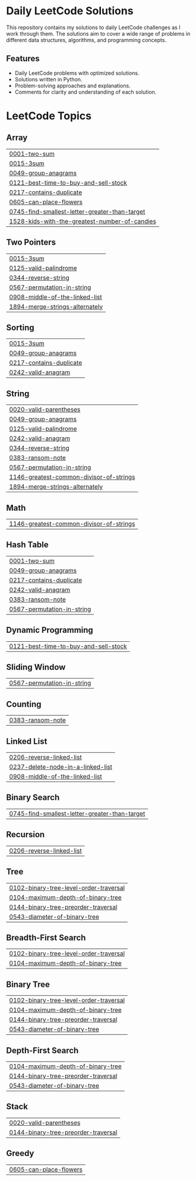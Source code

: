 ﻿
# Daily LeetCode Solutions

This repository contains my solutions to daily LeetCode challenges as I work through them. The solutions aim to cover a wide range of problems in different data structures, algorithms, and programming concepts.

## Features

- Daily LeetCode problems with optimized solutions.
- Solutions written in Python.
- Problem-solving approaches and explanations.
- Comments for clarity and understanding of each solution.


<!---LeetCode Topics Start-->
# LeetCode Topics
## Array
|  |
| ------- |
| [0001-two-sum](https://github.com/mukkss/DailyLeetCode/tree/master/0001-two-sum) |
| [0015-3sum](https://github.com/mukkss/DailyLeetCode/tree/master/0015-3sum) |
| [0049-group-anagrams](https://github.com/mukkss/DailyLeetCode/tree/master/0049-group-anagrams) |
| [0121-best-time-to-buy-and-sell-stock](https://github.com/mukkss/DailyLeetCode/tree/master/0121-best-time-to-buy-and-sell-stock) |
| [0217-contains-duplicate](https://github.com/mukkss/DailyLeetCode/tree/master/0217-contains-duplicate) |
| [0605-can-place-flowers](https://github.com/mukkss/DailyLeetCode/tree/master/0605-can-place-flowers) |
| [0745-find-smallest-letter-greater-than-target](https://github.com/mukkss/DailyLeetCode/tree/master/0745-find-smallest-letter-greater-than-target) |
| [1528-kids-with-the-greatest-number-of-candies](https://github.com/mukkss/DailyLeetCode/tree/master/1528-kids-with-the-greatest-number-of-candies) |
## Two Pointers
|  |
| ------- |
| [0015-3sum](https://github.com/mukkss/DailyLeetCode/tree/master/0015-3sum) |
| [0125-valid-palindrome](https://github.com/mukkss/DailyLeetCode/tree/master/0125-valid-palindrome) |
| [0344-reverse-string](https://github.com/mukkss/DailyLeetCode/tree/master/0344-reverse-string) |
| [0567-permutation-in-string](https://github.com/mukkss/DailyLeetCode/tree/master/0567-permutation-in-string) |
| [0908-middle-of-the-linked-list](https://github.com/mukkss/DailyLeetCode/tree/master/0908-middle-of-the-linked-list) |
| [1894-merge-strings-alternately](https://github.com/mukkss/DailyLeetCode/tree/master/1894-merge-strings-alternately) |
## Sorting
|  |
| ------- |
| [0015-3sum](https://github.com/mukkss/DailyLeetCode/tree/master/0015-3sum) |
| [0049-group-anagrams](https://github.com/mukkss/DailyLeetCode/tree/master/0049-group-anagrams) |
| [0217-contains-duplicate](https://github.com/mukkss/DailyLeetCode/tree/master/0217-contains-duplicate) |
| [0242-valid-anagram](https://github.com/mukkss/DailyLeetCode/tree/master/0242-valid-anagram) |
## String
|  |
| ------- |
| [0020-valid-parentheses](https://github.com/mukkss/DailyLeetCode/tree/master/0020-valid-parentheses) |
| [0049-group-anagrams](https://github.com/mukkss/DailyLeetCode/tree/master/0049-group-anagrams) |
| [0125-valid-palindrome](https://github.com/mukkss/DailyLeetCode/tree/master/0125-valid-palindrome) |
| [0242-valid-anagram](https://github.com/mukkss/DailyLeetCode/tree/master/0242-valid-anagram) |
| [0344-reverse-string](https://github.com/mukkss/DailyLeetCode/tree/master/0344-reverse-string) |
| [0383-ransom-note](https://github.com/mukkss/DailyLeetCode/tree/master/0383-ransom-note) |
| [0567-permutation-in-string](https://github.com/mukkss/DailyLeetCode/tree/master/0567-permutation-in-string) |
| [1146-greatest-common-divisor-of-strings](https://github.com/mukkss/DailyLeetCode/tree/master/1146-greatest-common-divisor-of-strings) |
| [1894-merge-strings-alternately](https://github.com/mukkss/DailyLeetCode/tree/master/1894-merge-strings-alternately) |
## Math
|  |
| ------- |
| [1146-greatest-common-divisor-of-strings](https://github.com/mukkss/DailyLeetCode/tree/master/1146-greatest-common-divisor-of-strings) |
## Hash Table
|  |
| ------- |
| [0001-two-sum](https://github.com/mukkss/DailyLeetCode/tree/master/0001-two-sum) |
| [0049-group-anagrams](https://github.com/mukkss/DailyLeetCode/tree/master/0049-group-anagrams) |
| [0217-contains-duplicate](https://github.com/mukkss/DailyLeetCode/tree/master/0217-contains-duplicate) |
| [0242-valid-anagram](https://github.com/mukkss/DailyLeetCode/tree/master/0242-valid-anagram) |
| [0383-ransom-note](https://github.com/mukkss/DailyLeetCode/tree/master/0383-ransom-note) |
| [0567-permutation-in-string](https://github.com/mukkss/DailyLeetCode/tree/master/0567-permutation-in-string) |
## Dynamic Programming
|  |
| ------- |
| [0121-best-time-to-buy-and-sell-stock](https://github.com/mukkss/DailyLeetCode/tree/master/0121-best-time-to-buy-and-sell-stock) |
## Sliding Window
|  |
| ------- |
| [0567-permutation-in-string](https://github.com/mukkss/DailyLeetCode/tree/master/0567-permutation-in-string) |
## Counting
|  |
| ------- |
| [0383-ransom-note](https://github.com/mukkss/DailyLeetCode/tree/master/0383-ransom-note) |
## Linked List
|  |
| ------- |
| [0206-reverse-linked-list](https://github.com/mukkss/DailyLeetCode/tree/master/0206-reverse-linked-list) |
| [0237-delete-node-in-a-linked-list](https://github.com/mukkss/DailyLeetCode/tree/master/0237-delete-node-in-a-linked-list) |
| [0908-middle-of-the-linked-list](https://github.com/mukkss/DailyLeetCode/tree/master/0908-middle-of-the-linked-list) |
## Binary Search
|  |
| ------- |
| [0745-find-smallest-letter-greater-than-target](https://github.com/mukkss/DailyLeetCode/tree/master/0745-find-smallest-letter-greater-than-target) |
## Recursion
|  |
| ------- |
| [0206-reverse-linked-list](https://github.com/mukkss/DailyLeetCode/tree/master/0206-reverse-linked-list) |
## Tree
|  |
| ------- |
| [0102-binary-tree-level-order-traversal](https://github.com/mukkss/DailyLeetCode/tree/master/0102-binary-tree-level-order-traversal) |
| [0104-maximum-depth-of-binary-tree](https://github.com/mukkss/DailyLeetCode/tree/master/0104-maximum-depth-of-binary-tree) |
| [0144-binary-tree-preorder-traversal](https://github.com/mukkss/DailyLeetCode/tree/master/0144-binary-tree-preorder-traversal) |
| [0543-diameter-of-binary-tree](https://github.com/mukkss/DailyLeetCode/tree/master/0543-diameter-of-binary-tree) |
## Breadth-First Search
|  |
| ------- |
| [0102-binary-tree-level-order-traversal](https://github.com/mukkss/DailyLeetCode/tree/master/0102-binary-tree-level-order-traversal) |
| [0104-maximum-depth-of-binary-tree](https://github.com/mukkss/DailyLeetCode/tree/master/0104-maximum-depth-of-binary-tree) |
## Binary Tree
|  |
| ------- |
| [0102-binary-tree-level-order-traversal](https://github.com/mukkss/DailyLeetCode/tree/master/0102-binary-tree-level-order-traversal) |
| [0104-maximum-depth-of-binary-tree](https://github.com/mukkss/DailyLeetCode/tree/master/0104-maximum-depth-of-binary-tree) |
| [0144-binary-tree-preorder-traversal](https://github.com/mukkss/DailyLeetCode/tree/master/0144-binary-tree-preorder-traversal) |
| [0543-diameter-of-binary-tree](https://github.com/mukkss/DailyLeetCode/tree/master/0543-diameter-of-binary-tree) |
## Depth-First Search
|  |
| ------- |
| [0104-maximum-depth-of-binary-tree](https://github.com/mukkss/DailyLeetCode/tree/master/0104-maximum-depth-of-binary-tree) |
| [0144-binary-tree-preorder-traversal](https://github.com/mukkss/DailyLeetCode/tree/master/0144-binary-tree-preorder-traversal) |
| [0543-diameter-of-binary-tree](https://github.com/mukkss/DailyLeetCode/tree/master/0543-diameter-of-binary-tree) |
## Stack
|  |
| ------- |
| [0020-valid-parentheses](https://github.com/mukkss/DailyLeetCode/tree/master/0020-valid-parentheses) |
| [0144-binary-tree-preorder-traversal](https://github.com/mukkss/DailyLeetCode/tree/master/0144-binary-tree-preorder-traversal) |
## Greedy
|  |
| ------- |
| [0605-can-place-flowers](https://github.com/mukkss/DailyLeetCode/tree/master/0605-can-place-flowers) |
<!---LeetCode Topics End-->